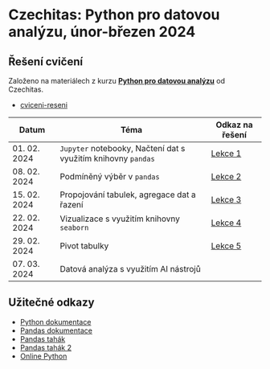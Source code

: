 # Czechitas: Python pro datovou analýzu, únor-březen 2024

## Řešení cvičení
Založeno na materiálech z kurzu [**Python pro datovou analýzu**](https://github.com/AnetaPopelova/czechitas-python-pro-datovou-analyzu-2024-02) od Czechitas.
* [cviceni-reseni](https://github.com/M-Kovar/Czechitas_Python-pro-datovou-analyzu_2024-02/tree/main/cviceni-reseni)

| Datum       | Téma                                                      | Odkaz na řešení                          |
|-------------|-----------------------------------------------------------|---------------------------------------------|
| 01. 02. 2024  | `Jupyter` notebooky, Načtení dat s využitím knihovny `pandas` | [Lekce 1](cviceni-reseni/01/01_reseni.ipynb) |
| 08. 02. 2024  | Podmíněný výběr v `pandas`                                    | [Lekce 2](cviceni-reseni/02/02_reseni.ipynb) |
| 15. 02. 2024  | Propojování tabulek, agregace dat a řazení | [Lekce 3](cviceni-reseni/03/03_reseni.ipynb) |
| 22. 02. 2024  | Vizualizace s využitím knihovny `seaborn`                   | [Lekce 4](cviceni-reseni/04/04_reseni.ipynb) |
| 29. 02. 2024  | Pivot tabulky                  | [Lekce 5](cviceni-reseni/05/05_reseni.ipynb) |
| 07. 03. 2024  | Datová analýza s využitím AI nástrojů                     | <!-- [Lekce 6](cviceni-reseni/06/06_reseni.ipynb) --> |




## Užitečné odkazy
* [Python dokumentace](https://docs.python.org/3/)
* [Pandas dokumentace](https://pandas.pydata.org/docs/reference/index.html)
* [Pandas tahák](https://pandas.pydata.org/Pandas_Cheat_Sheet.pdf)
* [Pandas tahák 2](https://drive.google.com/file/d/1UHK8wtWbADvHKXFC937IS6MTnlSZC_zB/view)
* [Online Python](https://www.online-python.com/)
